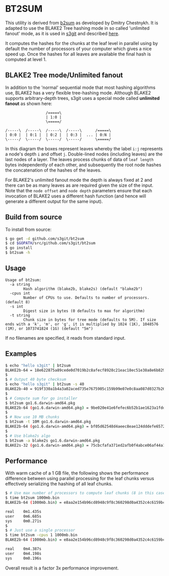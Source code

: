 BT2SUM
======

This utility is derived from [b2sum](https://bitbucket.org/dchest/b2sum) as developed by Dmitry Chestnykh. It is adapted to use the BLAKE2 Tree hashing mode in so called 'unlimited fanout' mode, as it is used in [s3git](https://github.com/s3git/s3git) and described [here](https://github.com/s3git/s3git/blob/master/BLAKE2.md#blake2-tree-modeunlimited-fanout).

It computes the hashes for the chunks at the leaf level in parallel using by default the number of processors of your computer which gives a nice speed up. Once the hashes for all leaves are available the final hash is computed at level 1.

BLAKE2 Tree mode/Unlimited fanout
---------------------------------

In addition to the 'normal' sequential mode that most hashing algorithms use, BLAKE2 has a very flexible tree-hashing mode. Although BLAKE2 supports arbitrary-depth trees, s3git uses a special mode called **unlimited fanout** as shown here:

```
                  /=====\
                  | 1:0 |
                  \=====/

/-----\  /-----\  /-----\  /-----\      /=====\
| 0:0 |  | 0:1 |  | 0:2 |  | 0:3 |  ... | 0:N | 
\-----/  \-----/  \-----/  \-----/      \=====/
```

In this diagram the boxes represent leaves whereby the label `i:j` represents a node's depth `i` and offset `j`. Double-lined nodes (including leaves) are the last nodes of a layer. The leaves process chunks of data of `leaf length` bytes independently of each other, and subsequently the root node hashes the concatenation of the hashes of the leaves.

For BLAKE2's unlimited fanout mode the depth is always fixed at 2 and there can be as many leaves as are required given the size of the input. Note that the `node offset` and `node depth` parameters ensure that each invocation of BLAKE2 uses a different hash function (and hence will generate a different output for the same input).

Build from source
-----------------

To install from source:

```sh
$ go get -d github.com/s3git/bt2sum
$ cd $GOPATH/src/github.com/s3git/bt2sum 
$ go install
$ bt2sum -h
```

Usage
-----

```
Usage of bt2sum:
  -a string
    	Hash algorithm (blake2b, blake2s) (default "blake2b")
  -cpus int
    	Number of CPUs to use. Defaults to number of processors. (default 8)
  -s int
    	Digest size in bytes (0 defaults to max for algorithm)
  -t string
    	Chunk size in bytes for tree mode (defaults to 5M). If size ends with a 'k', 'm', or 'g', it is multiplied by 1024 (1K), 1048576 (1M), or 1073741824 (1G) (default "5m")
```

If no filenames are specified, it reads from standard input.

Examples
--------

```sh
$ echo "hello s3git" | bt2sum
BLAKE2b-64 = 18e622875a89cede0d7019b2c8afecf8928c21eac18ec51e38a8e6b829b82c3ef306dec34227929fa77b1c7c329b3d4e50ed9e72dc4dc885be0932d3f28d7053
$
$ # Output 40 byte checksum
$ echo "hello s3git" | bt2sum -s 40
BLAKE2b-40 = 919f330a1b4a3a02aced735e7675905c159b99e07e0c8aa087d0327b26e4d3aa8323bc82962b8e8e
$
$ # Compute sum for go installer
$ bt2sum go1.6.darwin-amd64.pkg
BLAKE2b-64 (go1.6.darwin-amd64.pkg) = 9be020e41e6fefec6b52b1ae1623a1fdd800c2a5c98d1079c9363107d362fbd558b4e3abb9500ab5f30de9ac708e53ff6b44b1c041edb81cd5df4e29f5dc4e99
$
$ # Now use 10 MB chunks
$ bt2sum -t 10M go1.6.darwin-amd64.pkg
BLAKE2b-64 (go1.6.darwin-amd64.pkg) = bf05d62548d4aeec8eae124dddefe6572482fe1693a252d01adeb0a3b8cfc308860b7e323c1cf1d14ae67542f146667e009be45313e801a952a8da702ec545a9
$
$ # Use blake2s algo
$ bt2sum -a blake2s go1.6.darwin-amd64.pkg
BLAKE2s-32 (go1.6.darwin-amd64.pkg) = 75cbcfafa371ed2afb0f4abce06af44a1261376ee071cd35e698f3f590ace529
```

Performance
-----------

With warm cache of a 1 GB file, the following shows the performance difference between using parallel processing for the leaf chunks versus effectively serializing the hashing of all leaf chunks.

```sh
$ # Use max number of processors to compute leaf chunks (8 in this case)
$ time bt2sum 1000mb.bin
BLAKE2b-64 (1000mb.bin) = e8aa2e154b96cd8948c9f8c360298d0a4352c4c6159bc0b06ef819edcb338fd14d406823973520cded13ddb5c08e59ed7c2c8b09aafe6d78ccfb6fcf6f2ae3c1

real	0m1.435s
user	0m6.685s
sys     0m0.271s
$
$ # Just use a single processor 
$ time bt2sum -cpus 1 1000mb.bin
BLAKE2b-64 (1000mb.bin) = e8aa2e154b96cd8948c9f8c360298d0a4352c4c6159bc0b06ef819edcb338fd14d406823973520cded13ddb5c08e59ed7c2c8b09aafe6d78ccfb6fcf6f2ae3c1

real	0m4.387s
user	0m4.198s
sys     0m0.196s
```

Overall result is a factor 3x performance improvement.
